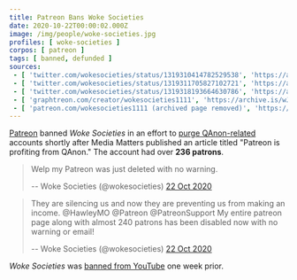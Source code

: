 ```yaml
---
title: Patreon Bans Woke Societies
date: 2020-10-22T00:00:02.000Z
image: /img/people/woke-societies.jpg
profiles: [ woke-societies ]
corpos: [ patreon ]
tags: [ banned, defunded ]
sources:
 - [ 'twitter.com/wokesocieties/status/1319310414782529538', 'https://archive.is/amws4' ]
 - [ 'twitter.com/wokesocieties/status/1319311705827102721', 'https://archive.is/k5REm' ]
 - [ 'twitter.com/wokesocieties/status/1319318193664630786', 'https://archive.is/TFWhY' ]
 - [ 'graphtreon.com/creator/wokesocieties1111', 'https://archive.is/wJFqW' ]
 - [ 'patreon.com/wokesocieties1111 (archived page removed)', 'https://archive.is/iSldz' ]
---
```


[Patreon](/patreon/) banned _Woke Societies_ in an effort to [purge
QAnon-related](notice.jpg) accounts shortly after Media Matters published an
article titled "Patreon is profiting from QAnon." The account had over **236
patrons**.

> Welp my Patreon was just deleted with no warning.
>
> -- Woke Societies (@wokesocieties) [22 Oct 2020](https://archive.is/amws4)

> They are silencing us and now they are preventing us from making an income.
> @HawleyMO @Patreon @PatreonSupport My entire patreon page along with almost
> 240 patrons has been disabled now with no warning or email!
>
> -- Woke Societies (@wokesocieties) [22 Oct 2020](https://archive.is/k5REm)

_Woke Societies_ was [banned from YouTube](/events/youtube-bans-woke-societies/) one week prior.
